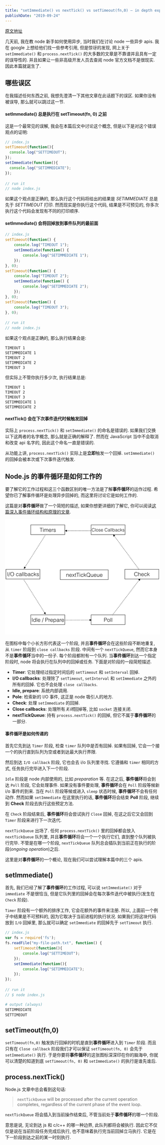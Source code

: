 ```yaml
---
title: "setImmediate() vs nextTick() vs setTimeout(fn,0) – in depth explanation"
publishDate: "2019-09-24"
---
```


[原文地址](http://voidcanvas.com/setimmediate-vs-nexttick-vs-settimeout/)

几天前, 我在教 node 新手如何使用异步, 当时我们在讨论 node 一些异步 apis. 我在 google 上想给他们找一些参考引用, 但是惊讶的发现, 网上关于 `setImmediate()` 和 `process.nextTick()` 的大多数的文章是不靠谱并且具有一定的误导性的. 并且如果让一些非高级开发人员去查阅 node 官方文档不是很现实. 因此本篇就诞生了.

## 哪些误区

在我描述任何东西之前, 我想先澄清一下其他文章在此话题下的误区. 如果你没有被误导, 那么就可以跳过这一节.

#### setImmediate() 总是执行在 setTimeout(fn, 0) 之前

这是一个最常见的误解, 我会在本篇后文中讨论这个概念, 但是以下是对这个错误观点的证明:

```javascript
// index.js
setTimeout(function(){
  console.log("SETTIMEOUT");
});
setImmediate(function(){
  console.log("SETIMMEDIATE");
});

// run it
// node index.js
```

如果这个观点是正确的, 那么执行这个代码将给出的结果是 *SETIMMEDIATE* 总是先于 *SETTIMEOUT* 打印.
然而现实是你执行这个代码, 结果是不可预见的, 你多次执行这个代码会发现有不同的打印顺序.


#### setImmediate() 会将回掉放到事件队列的最前面

```javascript
// index.js
setTimeout(function() {
    console.log("TIMEOUT 1");
    setImmediate(function() {
        console.log("SETIMMEDIATE 1");
    });
}, 0);
setTimeout(function() {
    console.log("TIMEOUT 2");
    setImmediate(function() {
        console.log("SETIMMEDIATE 2");
    });
}, 0);
setTimeout(function() {
    console.log("TIMEOUT 3");
}, 0);

// run it
// node index.js
```

如果这个观点是正确的, 那么执行结果会是:

```
TIMEOUT 1
SETIMMEDIATE 1
TIMEOUT 2
SETIMMEDIATE 2
TIMEOUT 3
```

但实际上不管你执行多少次, 执行结果总是:

```
TIMEOUT 1
TIMEOUT 2
TIMEOUT 3
SETIMMEDIATE 1
SETIMMEDIATE 2
```

#### nextTick() 会在下次事件迭代时候触发回掉

实际上 `process.nextTick()` 和 `setImmediate()` 的命名是错误的. 如果我们交换以下这两者的名字概念, 那么就是正确的解释了.
然而在 JavaScript 当中不会取消和改变 api 名字的, 因此这个命名一直是错误的.

从功能上讲, `process.nextTick()` 实际上是**立即**触发一个回掉. `setImmediate()` 的回掉会被本次或下次事件迭代触发.

## Node.js 的事件循环是如何工作的

要了解它的工作过程和这三个函数区别的唯一方法是了解**事件循环**的运作过程. 希望你已了解事件循环是处理异步回掉的, 而这里将讨论它是如何工作的.


这篇是对**事件循环**做了一个简短的描述, 如果你想更详细的了解它, 你可以阅读[这篇深入事件循环结构和原理的文章](http://voidcanvas.com/nodejs-event-loop/).


![event-loop](event-loop.png)


在图标中每个小长方形代表这一个阶段, 并且**事件循环**会在这些阶段不断地重复, 从 `timer` 阶段到 `close callbacks` 阶段.
中间有一个 `nextTickQueue`, 然而它本身不是**事件循环**当中的一份子.
每个阶段都附有一个队列. 当**事件循环**到达一个指定阶段时, node 将会执行在队列中的回掉或任务. 下面是对阶段的一段简短描述.

- **Timer**: 它处理经过指定时间后的 `setTimeout` 和 `setInterval` 回掉.
- **I/O callbacks**: 处理除了 `setTimeout`, `setInterval` 和 `setImmediate` 之外的所有的回掉. 它也不会处理 `close callbacks`.
- **Idle, prepare**: 系统内部调用.
- **Pole**: 检索新的 I/O 事件, 这正是 node 吸引人的地方.
- **Check**: 处理 `setImmediate` 的回掉.
- **Close callbacks**: 处理所有*关闭*回掉等, 比如 `socket` 连接关闭.
- **nextTickQueue**: 持有 `process.nextTick()` 的回掉, 但它不属于**事件循环**的一部分.

#### 事件循环是如何传递的

首先它先到达 `Timer` 阶段, 检查 `timer` 队列中是否有回掉. 如果有回掉, 它会一个接一个的执行直到队列为空或者到达最大执行界限.

然后到达 `I/O callback` 阶段, 它也会去 i/o 队列里寻找. 它遵循和 `timer` 相同的方式, 任务执行完毕进入下一个阶段.

`Idle` 阶段是 node 内部使用的, 比如 *preparation* 等.  在这之后, **事件循环**将会到达 `Poll` 阶段, 它会处理事件. 如果没有事件要处理, **事件循环**会在 `Poll` 阶段等候新 i/o 事件的到来. 当在 `Poll` 阶段等候或进入 `sleep` 状态时候, **事件循环**不会有任何动作. 然而如果 `setImmediate` 在这里执行的话, **事件循环**将会结束 **Poll** 阶段, 继续到 **Check** 阶段去执行这些预定方法.

在 `Check` 阶段结束后, **事件循环**将会尝试执行 `Close` 回掉, 在这之后它又会回到 `Timer` 阶段来进行下一次迭代.

`nextTickQueue` 出场了. 任何 `process.nextTick()` 里的回掉都会放入 `nextTickQueue` 队列里, 并且**事件循环**将会一个一个执行它们, 直到整个队列被执行完毕. 不管是在哪一个阶段, `nextTickQueue` 队列总会插队到当前正在执行的阶段(*ongoing operation*)之后.

这里是对**事件循环**的一个概论, 现在我们可以尝试理解本篇中的三个 apis.


## setImmediate()

首先, 我们已经了解了**事件循环**的工作过程, 可以说 `setImmediate()` 对于 `immediate` 不是很恰当, 但是它队列里的回掉会在每次事件迭代中被执行(发生在 `Check` 阶段).

`Timer` 阶段有一个额外的排序工作, 它会花额外的事件来注册. 所以, 上面前一个例子中结果是不可预料的, 因为它取决于当前进程的执行状况. 如果我们将这块代码放到 `I/O` 回掉里, 那么就可以确定 `setImmediate` 的回掉先于 `setTimeout` 执行.

```javascript
// index.js
var fs = require('fs');
fs.readFile("my-file-path.txt", function() {
    setTimeout(function(){
        console.log("SETTIMEOUT");
    });
    setImmediate(function(){
        console.log("SETIMMEDIATE");
    });
});

// run it
// $ node index.js
```

```bash
# output (always)
SETIMMEDIATE
SETTIMEOUT
```

## setTimeout(fn,0)

`setTimeout(fn,0)` 触发执行回掉的时机是直到**事件循环**进入到 `Timer` 阶段. 而且只有在 `Close callback` 阶段我们才可以保证 `setTimeout(fn, 0)` 会先于 `setImmediate()` 执行. 于是你要将**事件循环**的这张图标深深印在你的脑海中, 你就可以清楚的知道到底 `setTimeout(fn, 0)` 和 `setImmediate()` 的执行是谁先谁后.

## process.nextTick()

Node.js 文章中总会看到这句话:

> `nextTickQueue` will be processed after the current operation completes, regardless of the current phase of the event loop.

`nextTickQueue` 将会插入到当前操作结束后, 不管当前处于**事件循环**的哪一个阶段.

意思是说, 无论到达 js 和 c/c++ 的哪一种边界, 此队列都将会被执行. 因此它不仅仅是说在当前阶段任务完成后执行, 也不意味着执行完当前回掉立马执行. 它是在下一阶段到达之前的某一时刻执行.